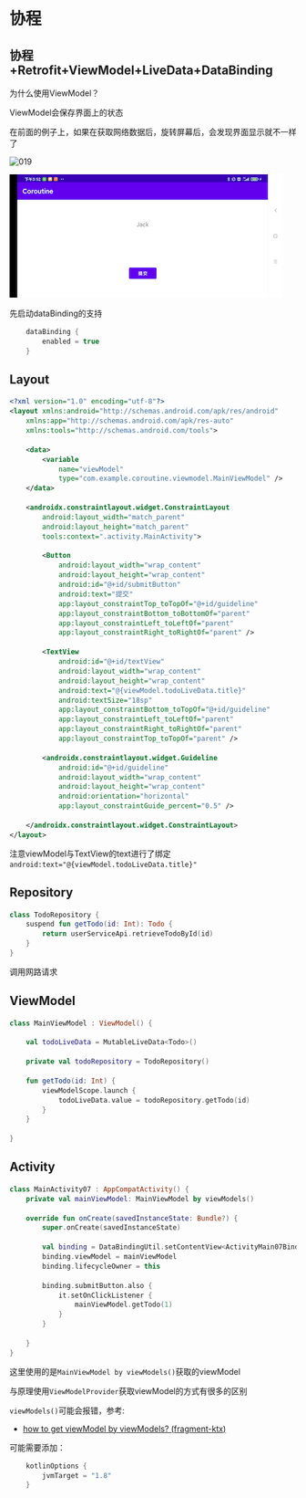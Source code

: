 # 协程

## 协程+Retrofit+ViewModel+LiveData+DataBinding

为什么使用ViewModel？

ViewModel会保存界面上的状态

在前面的例子上，如果在获取网络数据后，旋转屏幕后，会发现界面显示就不一样了

![019]()

![020](https://github.com/winfredzen/Android-Basic/blob/master/Kotlin/images/020.png)

先启动dataBinding的支持

```groovy
    dataBinding {
        enabled = true
    }
```

## Layout

```xml
<?xml version="1.0" encoding="utf-8"?>
<layout xmlns:android="http://schemas.android.com/apk/res/android"
    xmlns:app="http://schemas.android.com/apk/res-auto"
    xmlns:tools="http://schemas.android.com/tools">

    <data>
        <variable
            name="viewModel"
            type="com.example.coroutine.viewmodel.MainViewModel" />
    </data>

    <androidx.constraintlayout.widget.ConstraintLayout
        android:layout_width="match_parent"
        android:layout_height="match_parent"
        tools:context=".activity.MainActivity">

        <Button
            android:layout_width="wrap_content"
            android:layout_height="wrap_content"
            android:id="@+id/submitButton"
            android:text="提交"
            app:layout_constraintTop_toTopOf="@+id/guideline"
            app:layout_constraintBottom_toBottomOf="parent"
            app:layout_constraintLeft_toLeftOf="parent"
            app:layout_constraintRight_toRightOf="parent" />

        <TextView
            android:id="@+id/textView"
            android:layout_width="wrap_content"
            android:layout_height="wrap_content"
            android:text="@{viewModel.todoLiveData.title}"
            android:textSize="18sp"
            app:layout_constraintBottom_toTopOf="@+id/guideline"
            app:layout_constraintLeft_toLeftOf="parent"
            app:layout_constraintRight_toRightOf="parent"
            app:layout_constraintTop_toTopOf="parent" />

        <androidx.constraintlayout.widget.Guideline
            android:id="@+id/guideline"
            android:layout_width="wrap_content"
            android:layout_height="wrap_content"
            android:orientation="horizontal"
            app:layout_constraintGuide_percent="0.5" />

    </androidx.constraintlayout.widget.ConstraintLayout>
</layout>
```

注意viewModel与TextView的text进行了绑定`android:text="@{viewModel.todoLiveData.title}"`



## Repository

```kotlin
class TodoRepository {
    suspend fun getTodo(id: Int): Todo {
        return userServiceApi.retrieveTodoById(id)
    }
}
```

调用网路请求



## ViewModel

```kotlin
class MainViewModel : ViewModel() {

    val todoLiveData = MutableLiveData<Todo>()

    private val todoRepository = TodoRepository()

    fun getTodo(id: Int) {
        viewModelScope.launch {
            todoLiveData.value = todoRepository.getTodo(id)
        }
    }

}
```

## Activity

```kotlin
class MainActivity07 : AppCompatActivity() {
    private val mainViewModel: MainViewModel by viewModels()

    override fun onCreate(savedInstanceState: Bundle?) {
        super.onCreate(savedInstanceState)

        val binding = DataBindingUtil.setContentView<ActivityMain07Binding>(this, R.layout.activity_main_07)
        binding.viewModel = mainViewModel
        binding.lifecycleOwner = this

        binding.submitButton.also {
            it.setOnClickListener {
                mainViewModel.getTodo(1)
            }
        }

    }
}
```

这里使用的是`MainViewModel by viewModels()`获取的viewModel

与原理使用`ViewModelProvider`获取viewModel的方式有很多的区别

`viewModels()`可能会报错，参考:

+  [how to get viewModel by viewModels? (fragment-ktx)](https://stackoverflow.com/questions/56748334/how-to-get-viewmodel-by-viewmodels-fragment-ktx)

可能需要添加：

```groovy
    kotlinOptions {
        jvmTarget = "1.8"
    }
```


































